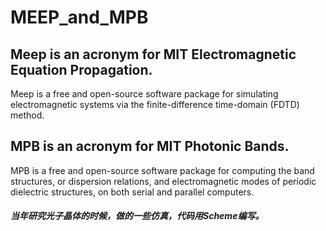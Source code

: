 # MEEP_and_MPB

## Meep is an acronym for MIT Electromagnetic Equation Propagation.

Meep is a free and open-source software package for simulating electromagnetic systems via the finite-difference time-domain (FDTD) method.

## MPB is an acronym for MIT Photonic Bands.

MPB is a free and open-source software package for computing the band structures, or dispersion relations, and electromagnetic modes of periodic dielectric structures, on both serial and parallel computers.

##### 当年研究光子晶体的时候，做的一些仿真，代码用Scheme编写。
